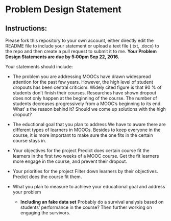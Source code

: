 # Problem Design Statement

## Instructions:

Please fork this repository to your own account, either directly edit the README file to include your statement or upload a text file (.txt, .docx) to the repo and then create a pull request to submit it to me. **Your Problem Design Statements are due by 5:00pm Sep 22, 2016.**

Your statements should include:

* The problem you are addressing
MOOCs have drawn widespread attention for the past few years.  However, the high level of student dropouts has been central criticism.  Widely cited figure is that 90 % of students don’t finish their courses.  Researches have shown dropout does not only happen at the beginning of the course.  The number of students decreases progressively from a MOOC’s beginning to its end.  What’ s the reason behind it?  Should we come up solutions with the high dropout?

* The eductional goal that you plan to address
We have to aware there are different types of learners in MOOCs.  Besides to keep everyone in the course, it is more important to make sure the one fits in the certain course stays in.  

* Your objectives for the project
Predict does certain course fit the learners in the first two weeks of a MOOC course.  Get the fit learners more engage in the course, and prevent their dropout. 
  
* Your priorities for the project
Filter down learners by their objectives.  Predict does the course fit them.  

* What you plan to measure to achieve your educational goal and address your problem
    * **Including an fake data set**
Probably do a survival analysis based on students’ performance in the course?   Then further working on engaging the survivors.
